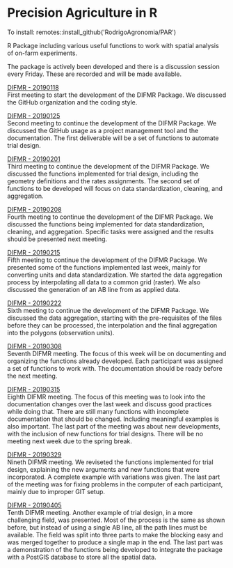 # Precision Agriculture in R
To install:
remotes::install_github('RodrigoAgronomia/PAR')

R Package including various useful functions to work with spatial analysis of on-farm experiments.

The package is actively been developed and there is a discussion session every Friday. These are recorded and will be made available.

[DIFMR - 20190118](https://mediaspace.illinois.edu/media/t/1_a6hgsx13)  
First meeting to start the development of the DIFMR Package. We discussed the GitHub organization and the coding style.

[DIFMR - 20190125](https://mediaspace.illinois.edu/media/t/1_vpri95c1)  
Second meeting to continue the development of the DIFMR Package. We discussed the GitHub usage as a project management tool and the documentation. The first deliverable will be a set of functions to automate trial design.

[DIFMR - 20190201](https://mediaspace.illinois.edu/media/t/1_ves13fxj/)  
Third meeting to continue the development of the DIFMR Package. We discussed the functions implemented for trial design, including the geometry definitions and the rates assignments. The second set of functions to be developed will focus on data standardization, cleaning, and aggregation.

[DIFMR - 20190208](https://mediaspace.illinois.edu/media/t/0_88uubhgd/)  
Fourth meeting to continue the development of the DIFMR Package. We discussed the functions being implemented for data standardization, cleaning, and aggregation. Specific tasks were assigned and the results should be presented next meeting.  

[DIFMR - 20190215](https://mediaspace.illinois.edu/media/t/1_d0scil09)  
Fifth meeting to continue the development of the DIFMR Package. We presented some of the functions implemented last week, mainly for converting units and data standardization. We started the data aggregation process by interpolating all data to a common grid (raster). We also discussed the generation of an AB line from as applied data.  

[DIFMR - 20190222](https://mediaspace.illinois.edu/media/t/1_mpl4pf2y)  
Sixth meeting to continue the development of the DIFMR Package. We discussed the data aggregation, starting with the pre-requisites of the files before they can be processed, the interpolation and the final aggregation into the polygons (observation units).  

[DIFMR - 20190308](https://mediaspace.illinois.edu/media/t/1_mo5goc4b)  
Seventh DIFMR meeting. The focus of this week will be on documenting and organizing the functions already developed. Each participant was assigned a set of functions to work with. The documentation should be ready before the next meeting.

[DIFMR - 20190315](https://mediaspace.illinois.edu/media/t/1_rd3ufcj7)  
Eighth DIFMR meeting. The focus of this meeting was to look into the documentation changes over the last week and discuss good practices while doing that. There are still many functions with incomplete documentation that should be changed. Including meaningful examples is also important. The last part of the meeting was about new developments, with the inclusion of new functions for trial designs. There will be no meeting next week due to the spring break.  

[DIFMR - 20190329](https://mediaspace.illinois.edu/media/t/1_34033upr)  
Nineth DIFMR meeting. We reviseted the functions implemented for trial design, explaining the new arguments and new functions that were incorporated. A complete example with variations was given. The last part of the meeting was for fixing problems in the computer of each participant, mainly due to improper GIT setup. 

[DIFMR - 20190405](https://mediaspace.illinois.edu/media/t/1_scjqyp22)  
Tenth DIFMR meeting. Another example of trial design, in a more challenging field, was presented. Most of the process is the same as shown before, but instead of using a single AB line, all the path lines must be available. The field was split into three parts to make the blocking easy and was merged together to produce a single map in the end. The last part was a demonstration of the functions being developed to integrate the package with a PostGIS database to store all the spatial data. 

